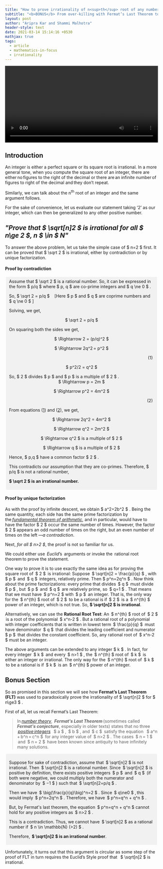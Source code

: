 ```yaml
---
title: "How to prove irrationality of n<sup>th</sup> root of any number"
subtitle: "<b>BONUS</b> From over-killing with Fermat’s Last Theorem to ending up in bogus proof"
layout: post
author: "Aripra Kar and Shammi Malhotra"
header-style: text
date: 2021-03-14 15:14:16 +0530
mathjax: true
tags:
  - article
  - mathematics-in-focus
  - irrationality
---
```



<video width="100%" controls>
<source src="{{ site.baseurl }}/media/irrationality1.mp4" type="video/mp4">
</video>

## Introduction

An integer is either a perfect square or its square root is irrational. In a more general tone, when you compute the square root of an integer, there are either no figures to the right of the decimal or there are an infinite number of figures to right of the decimal and they don’t repeat. 

Similarly, we can talk about the n<sup>th</sup> root of an integer and the same argument follows.  

For the sake of convenience, let us evaluate our statement taking ‘$2$’ as our integer, which can then be generalized to any other positive number.  

## *&quot;Prove that  $ \sqrt[n]2 $  is irrational for all  $ n\ge 2 $, n  $ \in $  N&quot;* 

To answer the above problem, let us take the simple case of  $ n=2 $  first. It can be proved that  $ \sqrt 2 $  is irrational, either by contradiction or by unique factorization. 

#### Proof by contradiction

<div style="background-color:#f1f1f1;margin: 0 3px;padding:6px 10px;">
Assume that  $ \sqrt 2 $  is a rational number. So, it can be expressed in the form  $ p/q $  where  $ p, q $  are co-prime integers and  $ q \ne 0 $ . <br />

So,  $ \sqrt 2 = p/q $   &nbsp; &nbsp;[Here  $ p $  and  $ q $  are coprime numbers and  $ q \ne 0 $ ] <br />

Solving, we get, <br />

<center>
 $ \sqrt 2 = p/q $ <br />
</center>

On squaring both the sides we get, <br />

<center>
 $ \Rightarrow 2 = (p/q)^2 $ <br />

 $ \Rightarrow 2q^2 = p^2 $  <div style="float:right;margin-right:4px;">&nbsp; (<a name="1.1">1</a>) </div><br />

 $ p^2/2 = q^2 $  <br />
</center>
So,  $ 2 $  divides  $ p $  and  $ p $  is a multiple of  $ 2 $ . <br />

<center>
 $ \Rightarrow p = 2m  $  <br />

 $ \Rightarrow p^2 = 4m^2 $  <div style="float:right;margin-right:4px;">&nbsp; (<a name="1.2">2</a>) </div><br />
</center>

From equations (<a href="#1.1">1</a>) and (<a href="#1.2">2</a>), we get, <br />
<center>
 $ \Rightarrow 2q^2 = 4m^2 $  <br />

 $ \Rightarrow q^2 = 2m^2 $  <br />

 $ \Rightarrow q^2 $  is a multiple of  $ 2 $  <br />

 $ \Rightarrow q $  is a multiple of  $ 2 $  <br />
</center>
Hence,  $ p,q $  have a common factor  $ 2 $ .  <br />


This contradicts our assumption that they are co-primes. Therefore,  $ p/q $  is not a rational number, <br />

<b> $ \sqrt 2 $  is an irrational number.</b>

</div>

#### Proof by unique factorization
As with the proof by infinite descent, we obtain  $ a^2=2b^2 $ . Being the same quantity, each side has the same prime factorization by the [_fundamental theorem of arithmetic_](https://en.wikipedia.org/wiki/Fundamental_theorem_of_arithmetic), and in particular, would have to have the factor  $ 2 $  occur the same number of times. However, the factor  $ 2 $  appears an odd number of times on the right, but an even number of times on the left *—a contradiction*. 

Next, *for all  $ n>2 $*, the proof is not so familiar for us.  

We could either use  *Euclid*’s  arguments or invoke the  rational root theorem to prove the statement. 

One way to prove it is to use exactly the same idea as for proving the square root of  $ 2 $  is irrational: Suppose  $ \sqrt[n]2 = \frac{p}{q} $ , with  $ p $  and  $ q $  integers, relatively prime. Then  $ p^n=2q^n $ . Now think about the prime factorizations: every prime that divides  $ q $  must divide  $ p $ , but  $ p $  and  $ q $  are relatively prime, so  $ q=1 $ . That means that we must have  $ p^n=2 $  with  $ p $  an integer. That is, the only way for the  $ n^{th} $  root of  $ 2 $  to be a rational is if  $ 2 $  is a  $ n^{th} $  power of an integer, which is not true. So, <b> $ \sqrt[n]2 $  is irrational</b>.


Alternatively, we can use the **Rational Root Test**: An  $ n^{th} $  root of  $ 2 $  is a root of the polynomial  $ x^n-2 $ . But a rational root of a polynomial with integer coefficients that is written in lowest term  $ \frac{p}{q} $  must have denominator  $ q $  that divides the leading coefficient and numerator  $ p $  that divides the constant coefficient. So, any rational root of  
 $ x^n-2 $  must be an integer.

 

The above arguments can be extended to any integer  $ k $ . In fact, for every integer  $ k $  and every  $ n>1 $ , the  $ n^{th} $  root of  $ k $  is either an integer or irrational. The only way for the  $ n^{th} $  root of  $ k $  to be a rational is if  $ k $  is an  $ n^{th} $  power of an integer. 

 

## Bonus Section

So as promised in this section we will see how **Fermat’s Last Theorem (FLT)** was used to paradoxically prove the irrationality of  $ \sqrt[n]2 $  for  $ n\ge3 $ . 

First of all, let us recall Fermat’s Last Theorem: 

> In [_number theory_](https://en.wikipedia.org/wiki/Number_theory),  **_Fermat's Last Theorem_** (sometimes called  _**Fermat's conjecture**_, especially in older texts) states that no three  [_positive integers_](https://en.wikipedia.org/wiki/Integer)   $ a $ ,  $ b $ , and  $ c $  satisfy the equation   $ a^n + b^n = c^n $   for any integer value of  $ n>2 $ . The cases  $ n = 1 $  and  $ n = 2 $  have been known since antiquity to have infinitely many solutions.

<div style="background-color:#f1f1f1;margin: 0 3px;padding:6px 10px;">

Suppose for sake of contradiction, assume that  $ \sqrt[n]2 $  is not irrational. Then  $ \sqrt[n]2 $  is a rational number. Since  $ \sqrt[n]2 $  is positive by definition, there exists positive integers  $ p $  and  $ q $  (if both were negative, we could multiply both the numerator and denominator by  $ −1 $ ) such that  $ \sqrt[n]2=p/q $ . <br />

Then we have  $ \big(\frac{p}{q}\big)^n=2 $ . Since  $ q\ne0 $ , this would imply  $ p^n=2q^n $ . Therefore, we have  $ p^n=q^n + q^n $ .<br />

But, by Fermat's last theorem, the equation  $ p^n=q^n + q^n $  cannot hold for any positive integers as  $ n>2 $ .<br />

This is a contradiction. Thus, we cannot have  $ \sqrt[n]2 $  as a rational number if  $ n \in \mathbb{N} (>2) $ . <br />

Therefore, <b> $ \sqrt[n]2 $  is an irrational number</b>.

</div>

Unfortunately, it turns out that this argument is circular as some step of the proof of FLT in turn requires the Euclid’s Style proof that   $ \sqrt[n]2 $  is irrational.  

